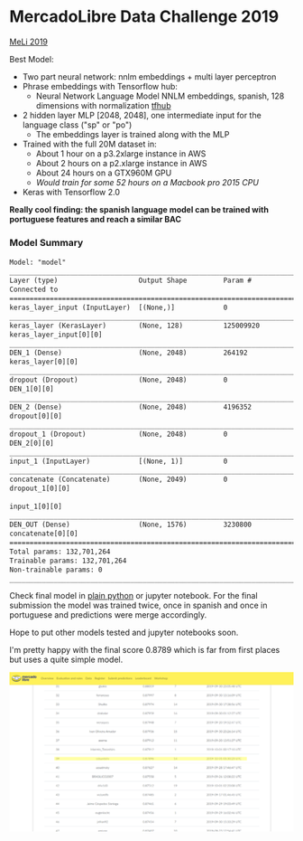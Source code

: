 # MercadoLibre Data Challenge 2019

[MeLi 2019](https://ml-challenge.mercadolibre.com)

Best Model:

- Two part neural network: nnlm embeddings + multi layer perceptron
- Phrase embeddings with Tensorflow hub:
	- Neural Network Language Model NNLM embeddings, spanish, 128 dimensions with normalization [tfhub](https://tfhub.dev/google/tf2-preview/nnlm-es-dim128-with-normalization/1)
- 2 hidden layer MLP [2048, 2048], one intermediate input for the language class ("sp" or "po")
	- The embeddings layer is trained along with the MLP
- Trained with the full 20M dataset in:
	- About 1 hour on a p3.2xlarge instance in AWS
	- About 2 hours on a p2.xlarge instance in AWS
	- About 24 hours on a GTX960M GPU
	- *Would train for some 52 hours on a Macbook pro 2015 CPU*
- Keras with Tensorflow 2.0

**Really cool finding: the spanish language model can be trained with portuguese features and reach a similar BAC**

### Model Summary

```
Model: "model"
__________________________________________________________________________________________________
Layer (type)                    Output Shape         Param #     Connected to                     
==================================================================================================
keras_layer_input (InputLayer)  [(None,)]            0                                            
__________________________________________________________________________________________________
keras_layer (KerasLayer)        (None, 128)          125009920   keras_layer_input[0][0]          
__________________________________________________________________________________________________
DEN_1 (Dense)                   (None, 2048)         264192      keras_layer[0][0]                
__________________________________________________________________________________________________
dropout (Dropout)               (None, 2048)         0           DEN_1[0][0]                      
__________________________________________________________________________________________________
DEN_2 (Dense)                   (None, 2048)         4196352     dropout[0][0]                    
__________________________________________________________________________________________________
dropout_1 (Dropout)             (None, 2048)         0           DEN_2[0][0]                      
__________________________________________________________________________________________________
input_1 (InputLayer)            [(None, 1)]          0                                            
__________________________________________________________________________________________________
concatenate (Concatenate)       (None, 2049)         0           dropout_1[0][0]                  
                                                                 input_1[0][0]                    
__________________________________________________________________________________________________
DEN_OUT (Dense)                 (None, 1576)         3230800     concatenate[0][0]                
==================================================================================================
Total params: 132,701,264
Trainable params: 132,701,264
Non-trainable params: 0
__________________________________________________________________________________________________

```

Check final model in [plain python](./analysis/meli-TFH-v3.py) or jupyter notebook. For the final submission the model was trained twice, once in spanish and once in portuguese and predictions were merge accordingly.

Hope to put other models tested and jupyter notebooks soon.

I'm pretty happy with the final score 0.8789 which is far from first places but uses a quite simple model.

![leadeboard](leaderboard-2019-09-30_22-32.png)

